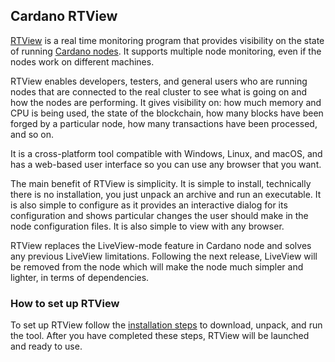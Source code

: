 ## Cardano RTView
[RTView](https://github.com/input-output-hk/cardano-rt-view/blob/master/doc/getting-started/install.md) is a real time monitoring program that provides visibility on the state of running [Cardano nodes](https://github.com/input-output-hk/cardano-node/). It supports multiple node monitoring, even if the nodes work on different machines. 

RTView enables developers, testers, and general users who are running nodes that are connected to the real cluster to see what is going on and how the nodes are performing. It gives visibility on: how much memory and CPU is being used, the state of the blockchain, how many blocks have been forged by a particular node, how many transactions have been processed, and so on.

It is a cross-platform tool compatible with Windows, Linux, and macOS, and has a web-based user interface so you can use any browser that you want.

The main benefit of RTView is simplicity. It is simple to install, technically there is no installation, you just unpack an archive and run an executable. It is also simple to configure as it provides an interactive dialog for its configuration and shows particular changes the user should make in the node configuration files. It is also simple to view with any browser.

RTView replaces the LiveView-mode feature in Cardano node and solves any previous LiveView limitations. Following the next release, LiveView will be removed from the node which will make the node much simpler and lighter, in terms of dependencies. 

### How to set up RTView
To set up RTView follow the [installation steps](https://github.com/input-output-hk/cardano-rt-view/blob/master/doc/getting-started/install.md) to download, unpack, and run the tool. After you have completed these steps, RTView will be launched and ready to use.

